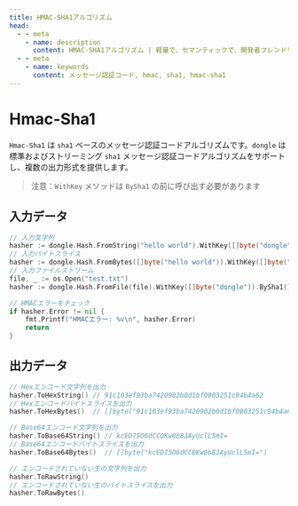 ```yaml
---
title: HMAC-SHA1アルゴリズム
head:
  - - meta
    - name: description
      content: HMAC-SHA1アルゴリズム | 軽量で、セマンティックで、開発者フレンドリーなgolang エンコード&暗号ライブラリ
  - - meta
    - name: keywords
      content: メッセージ認証コード, hmac, sha1, hmac-sha1
---
```


# Hmac-Sha1

`Hmac-Sha1` は `sha1` ベースのメッセージ認証コードアルゴリズムです。`dongle` は標準およびストリーミング `sha1` メッセージ認証コードアルゴリズムをサポートし、複数の出力形式を提供します。

> 注意：`WithKey` メソッドは `BySha1` の前に呼び出す必要があります

## 入力データ

```go
// 入力文字列
hasher := dongle.Hash.FromString("hello world").WithKey([]byte("dongle")).BySha1()
// 入力バイトスライス
hasher := dongle.Hash.FromBytes([]byte("hello world")).WithKey([]byte("dongle")).BySha1()
// 入力ファイルストリーム
file, _ := os.Open("test.txt")
hasher := dongle.Hash.FromFile(file).WithKey([]byte("dongle")).BySha1()

// HMACエラーをチェック
if hasher.Error != nil {
	fmt.Printf("HMACエラー: %v\n", hasher.Error)
	return
}
```

## 出力データ

```go
// Hexエンコード文字列を出力
hasher.ToHexString() // 91c103ef93ba7420902b0d1bf0903251c94b4a62
// Hexエンコードバイトスライスを出力
hasher.ToHexBytes()  // []byte("91c103ef93ba7420902b0d1bf0903251c94b4a62")

// Base64エンコード文字列を出力
hasher.ToBase64String() // kcED75O6dCCQKw0b8JAyUclLSmI=
// Base64エンコードバイトスライスを出力
hasher.ToBase64Bytes()  // []byte("kcED75O6dCCQKw0b8JAyUclLSmI=")

// エンコードされていない生の文字列を出力
hasher.ToRawString()
// エンコードされていない生のバイトスライスを出力
hasher.ToRawBytes()
```

